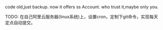 code old,just backup.
now it offers ss Account.
who trust it,maybe only you.

TODO:
在自己阿里云服务器(linux系统)上，设置cron，定制下git命令，实现每天定点自动提交。
